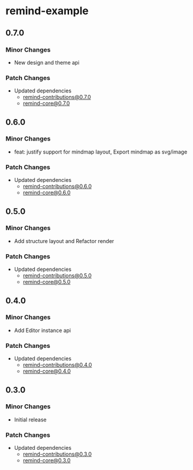 # remind-example

## 0.7.0

### Minor Changes

- New design and theme api

### Patch Changes

- Updated dependencies
  - remind-contributions@0.7.0
  - remind-core@0.7.0

## 0.6.0

### Minor Changes

- feat: justify support for mindmap layout, Export mindmap as svg/image

### Patch Changes

- Updated dependencies
  - remind-contributions@0.6.0
  - remind-core@0.6.0

## 0.5.0

### Minor Changes

- Add structure layout and Refactor render

### Patch Changes

- Updated dependencies
  - remind-contributions@0.5.0
  - remind-core@0.5.0

## 0.4.0

### Minor Changes

- Add Editor instance api

### Patch Changes

- Updated dependencies
  - remind-contributions@0.4.0
  - remind-core@0.4.0

## 0.3.0

### Minor Changes

- Initial release

### Patch Changes

- Updated dependencies
  - remind-contributions@0.3.0
  - remind-core@0.3.0
